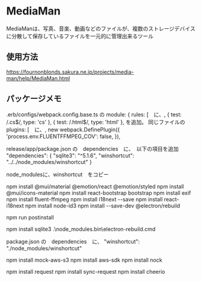 # MediaMan

MediaManは、写真、音楽、動画などのファイルが、複数のストレージデバイスに分散して保存しているファイルを一元的に管理出来るツール

## 使用方法

https://fournonblonds.sakura.ne.jp/projects/media-man/help/MediaMan.html

## パッケージメモ
.erb/configs/webpack.config.base.ts の  module: {    rules: [　に、,
      { test: /\.cs$/, type: 'cs' },
      { test: /\.html$/, type: 'html' },
を追加。
同じファイルの   plugins: [　に、,
    new webpack.DefinePlugin({
      'process.env.FLUENTFFMPEG_COV': false,
    }),


release/app/package.json の　dependencies　に、　以下の項目を追加
  "dependencies": {
    "sqlite3": "^5.1.6",
    "winshortcut": "../../node_modules/winshortcut"
  }

node_modulesに、winshortcut　をコピー



npm install @mui/material @emotion/react @emotion/styled
npm install @mui/icons-material
npm install react-bootstrap bootstrap
npm install exif
npm install fluent-ffmpeg
npm install i18next --save
npm install react-i18next
npm install node-id3
npm install --save-dev @electron/rebuild

npm run postinstall


npm install sqlite3
.\node_modules\.bin\electron-rebuild.cmd

package.json の　dependencies　に、
    "winshortcut": "./node_modules/winshortcut"

npm install mock-aws-s3
npm install aws-sdk
npm install nock



npm install request
npm install sync-request
npm install cheerio





